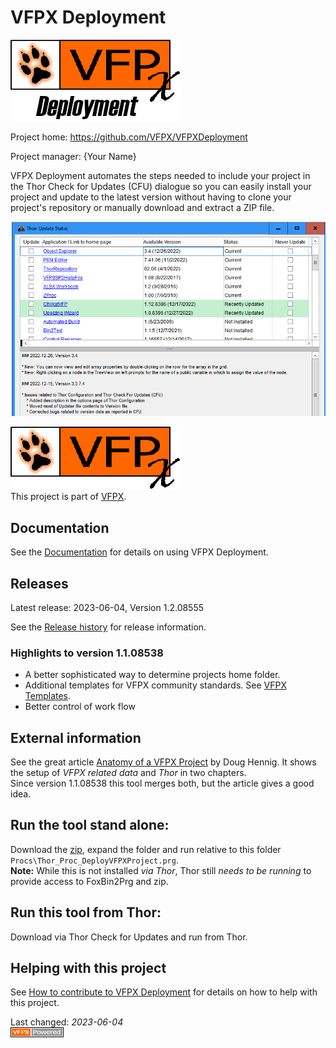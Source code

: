 <!-- 
On each build, the sections framed by
"VerNo" or "CVERSIONDATE" will be replaced with recent data
-->
# VFPX Deployment
![VFPX Deployment logo](./docs/Images/vfpxdeployment.png "VFPX Deployment")

Project home: https://github.com/VFPX/VFPXDeployment

Project manager: {Your Name}

VFPX Deployment automates the steps needed to include your project in the Thor Check for Updates (CFU) dialogue
so you can easily install your project and update to the latest version without having to clone your project's repository or manually download and extract a ZIP file.

![Thor CFU](./docs/Images/ThorCFUDialog.png "Thor CFU")

![VFPX Banner](./docs/images/vfpxbanner.gif "VFPX")   
This project is part of [VFPX](https://vfpx.github.io/).

## Documentation
See the [Documentation](./docs/Documentation.md) for details on using VFPX Deployment.

## Releases

Latest release: <!--CVERSIONDATE-->2023-06-04<!--/CVERSIONDATE-->,
Version <!--VERNO-->1.2.08555<!--/VerNo-->

See the [Release history](./docs/ChangeLog.md) for release information.

### Highlights to version 1.1.08538
- A better sophisticated way to determine projects home folder.
- Additional templates for VFPX community standards. See [VFPX Templates](./vfpx_templates.md).
- Better control of work flow

## External information
See the great article [Anatomy of a VFPX Project](https://doughennig.blogspot.com/2023/05/anatomy-of-vfpx-project.html) by Doug Hennig.
It shows the setup of *VFPX related data* and *Thor* in two chapters.   
Since version 1.1.08538 this tool merges both, but the article gives a good idea.

## Run the tool stand alone:
Download the [zip](https://github.com/VFPX/VFPXDeployment/blob/main/ThorUpdater/VFPXDeployment.zip), expand the folder and run relative to this folder `Procs\Thor_Proc_DeployVFPXProject.prg`.   
**Note:** While this is not installed *via Thor*, Thor still *needs to be running* to provide access to FoxBin2Prg and zip.

## Run this tool from Thor:
Download via Thor Check for Updates and run from Thor.

## Helping with this project

See [How to contribute to VFPX Deployment](.github/CONTRIBUTING.md) for details on how to help with this project.

Last changed: _<!--CVERSIONDATE-->2023-06-04<!--/CVERSIONDATE-->_   
![powered by VFPX](./docs/Images/vfpxpoweredby_alternative.gif "powered by VFPX")
